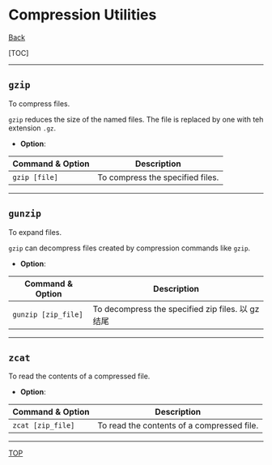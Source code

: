 # Compression Utilities

[Back](../index.md)

[TOC]

---

## `gzip`

To compress files.

`gzip` reduces the size of the named files. The file is replaced by one with teh extension `.gz`.

- **Option**:

| Command & Option | Description                      |
| ---------------- | -------------------------------- |
| `gzip [file]`    | To compress the specified files. |

---

## `gunzip`

To expand files.

`gzip` can decompress files created by compression commands like `gzip`.

- **Option**:

| Command & Option    | Description                                       |
| ------------------- | ------------------------------------------------- |
| `gunzip [zip_file]` | To decompress the specified zip files. 以 gz 结尾 |

---

## `zcat`

To read the contents of a compressed file.

- **Option**:

| Command & Option  | Description                                |
| ----------------- | ------------------------------------------ |
| `zcat [zip_file]` | To read the contents of a compressed file. |

---

[TOP](#compression-utilities)

